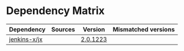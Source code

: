 # Dependency Matrix

Dependency | Sources | Version | Mismatched versions
---------- | ------- | ------- | -------------------
[jenkins-x/jx](https://github.com/jenkins-x/jx.git) |  | [2.0.1223](https://github.com/jenkins-x/jx/releases/tag/v2.0.1223) | 
